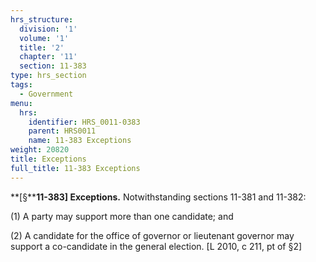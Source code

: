 ```yaml
---
hrs_structure:
  division: '1'
  volume: '1'
  title: '2'
  chapter: '11'
  section: 11-383
type: hrs_section
tags:
  - Government
menu:
  hrs:
    identifier: HRS_0011-0383
    parent: HRS0011
    name: 11-383 Exceptions
weight: 20820
title: Exceptions
full_title: 11-383 Exceptions
---
```

**[§****11-383] Exceptions.** Notwithstanding sections 11-381 and 11-382:

(1) A party may support more than one candidate; and

(2) A candidate for the office of governor or lieutenant governor may support a co-candidate in the general election. [L 2010, c 211, pt of §2]